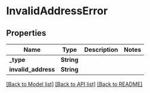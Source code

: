 # InvalidAddressError

## Properties

Name | Type | Description | Notes
------------ | ------------- | ------------- | -------------
**_type** | **String** |  | 
**invalid_address** | **String** |  | 

[[Back to Model list]](../README.md#documentation-for-models) [[Back to API list]](../README.md#documentation-for-api-endpoints) [[Back to README]](../README.md)



